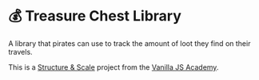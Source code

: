 # 💰 Treasure Chest Library

A library that pirates can use to track the amount of loot they find on their travels.

This is a [Structure &amp; Scale](https://vanillajsacademy.com/advanced/) project from the [Vanilla JS Academy](https://vanillajsacademy.com/).
